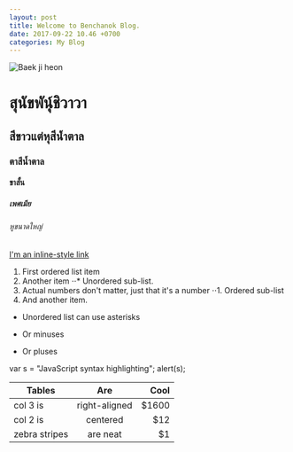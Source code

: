 ```yaml
---
layout: post
title: Welcome to Benchanok Blog.
date: 2017-09-22 10.46 +0700
categories: My Blog
---
```

![Baek ji heon](https://fongfai.files.wordpress.com/2012/07/638447t2.jpg?w=527&h=337)
# สุนัขพันุ์ชิวาวา
## สีขาวแต่หุสีน้ำตาล
### ตาสีน้ำตาล
#### ขาสั้น
##### เพศเมีย
###### หูขนาดใหญ่



[I'm an inline-style link](https://www.google.com)

1. First ordered list item
2. Another item
⋅⋅* Unordered sub-list. 
1. Actual numbers don't matter, just that it's a number
⋅⋅1. Ordered sub-list
4. And another item.
* Unordered list can use asterisks
- Or minuses
+ Or pluses

[logo]: https://github.com/adam-p/markdown-here/raw/master/src/common/images/icon48.png "Logo Title Text 2"



var s = "JavaScript syntax highlighting";
alert(s);

| Tables        | Are           | Cool  |
| ------------- |:-------------:| -----:|
| col 3 is      | right-aligned | $1600 |
| col 2 is      | centered      |   $12 |
| zebra stripes | are neat      |    $1 |

